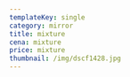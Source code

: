 ```yaml
---
templateKey: single
category: mirror
title: mixture
cena: mixture
price: mixture
thumbnail: /img/dscf1428.jpg
---
```


